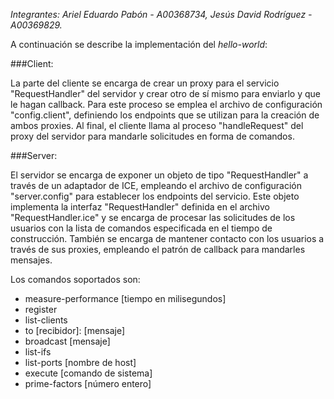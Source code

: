 
*Integrantes: Ariel Eduardo Pabón - A00368734, Jesús David Rodríguez - A00369829.*

A continuación se describe la implementación del *hello-world*:

###Client:

La parte del cliente se encarga de crear un proxy para el servicio "RequestHandler" del servidor y crear otro de sí mismo para enviarlo y que le hagan callback. Para este proceso se emplea el archivo de configuración "config.client", definiendo los endpoints que se utilizan para la creación de ambos proxies. Al final, el cliente llama al proceso "handleRequest" del proxy del servidor para mandarle solicitudes en forma de comandos.

###Server:

El servidor se encarga de exponer un objeto de tipo "RequestHandler" a través de un adaptador de ICE, empleando el archivo de configuración "server.config" para establecer los endpoints del servicio. Este objeto implementa la interfaz "RequestHandler" definida en el archivo "RequestHandler.ice" y se encarga de procesar las solicitudes de los usuarios con la lista de comandos especificada en el tiempo de construcción. También se encarga de mantener contacto con los usuarios a través de sus proxies, empleando el patrón de callback para mandarles mensajes.

Los comandos soportados son:

- measure-performance [tiempo en milisegundos]
- register
- list-clients
- to [recibidor]: [mensaje]
- broadcast [mensaje]
- list-ifs
- list-ports [nombre de host]
- execute [comando de sistema]
- prime-factors [número entero]
